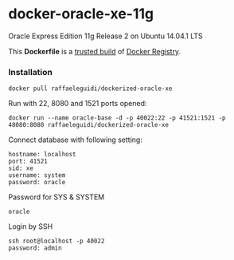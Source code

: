 docker-oracle-xe-11g
============================

Oracle Express Edition 11g Release 2 on Ubuntu 14.04.1 LTS

This **Dockerfile** is a [trusted build](https://registry.hub.docker.com/u/wnameless/oracle-xe-11g/) of [Docker Registry](https://registry.hub.docker.com/).

### Installation
```
docker pull raffaeleguidi/dockerized-oracle-xe
```

Run with 22, 8080 and 1521 ports opened:
```
docker run --name oracle-base -d -p 40022:22 -p 41521:1521 -p 48080:8080 raffaeleguidi/dockerized-oracle-xe
```

Connect database with following setting:
```
hostname: localhost
port: 41521
sid: xe
username: system
password: oracle
```

Password for SYS & SYSTEM
```
oracle
```

Login by SSH
```
ssh root@localhost -p 40022
password: admin
```
